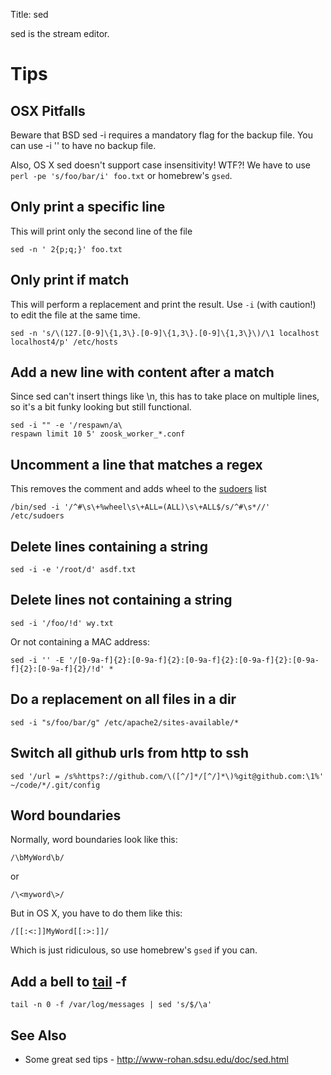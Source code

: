 Title: sed

sed is the stream editor.

# Tips

## OSX Pitfalls

Beware that BSD sed -i requires a mandatory flag for the backup file. You can use -i '' to have no backup file.

Also, OS X sed doesn't support case insensitivity! WTF?! We have to use `perl -pe 's/foo/bar/i' foo.txt` or homebrew's `gsed`.

## Only print a specific line

This will print only the second line of the file

`sed -n ' 2{p;q;}' foo.txt`

## Only print if match

This will perform a replacement and print the result. Use `-i` (with caution!) to edit the file at the same time.

```
sed -n 's/\(127.[0-9]\{1,3\}.[0-9]\{1,3\}.[0-9]\{1,3\}\)/\1 localhost localhost4/p' /etc/hosts
```

## Add a new line with content after a match

Since sed can't insert things like \n, this has to take place on multiple lines, so it's a bit funky looking but still functional.

```
sed -i "" -e '/respawn/a\
respawn limit 10 5' zoosk_worker_*.conf
```

## Uncomment a line that matches a regex

This removes the comment and adds wheel to the [sudoers](sudo "wikilink") list

`/bin/sed -i '/^#\s\+%wheel\s\+ALL=(ALL)\s\+ALL$/s/^#\s*//' /etc/sudoers`

## Delete lines containing a string

`sed -i -e '/root/d' asdf.txt`

## Delete lines not containing a string

`sed -i '/foo/!d' wy.txt`

Or not containing a MAC address:

`sed -i '' -E '/[0-9a-f]{2}:[0-9a-f]{2}:[0-9a-f]{2}:[0-9a-f]{2}:[0-9a-f]{2}:[0-9a-f]{2}/!d' *`

## Do a replacement on all files in a dir

`sed -i "s/foo/bar/g" /etc/apache2/sites-available/*`

## Switch all github urls from http to ssh

`sed '/url = /s%https?://github.com/\([^/]*/[^/]*\)%git@github.com:\1%' ~/code/*/.git/config`

## Word boundaries

Normally, word boundaries look like this:

`/\bMyWord\b/`

or

```
/\<myword\>/
```

But in OS X, you have to do them like this:

```
/[[:<:]]MyWord[[:>:]]/
```

Which is just ridiculous, so use homebrew's `gsed` if you can.

## Add a bell to [tail](tail "wikilink") -f

`tail -n 0 -f /var/log/messages | sed 's/$/\a'`

## See Also

- Some great sed tips - <http://www-rohan.sdsu.edu/doc/sed.html>
